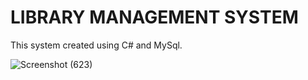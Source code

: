 # LIBRARY MANAGEMENT SYSTEM

This system created using C# and MySql.

![Screenshot (623)](https://user-images.githubusercontent.com/95606482/180789894-658c1c7d-7232-4507-ab2f-b6db6d833579.png)

